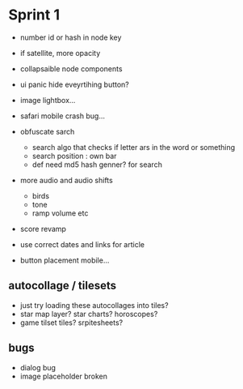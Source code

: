 # Sprint 1

- number id or hash in node key

- if satellite, more opacity
- collapsaible node components
- ui panic hide eveyrtihing button?
- image lightbox...

- safari mobile crash bug...

- obfuscate sarch

  - search algo that checks if letter ars in the word or something
  - search position : own bar
  - def need md5 hash genner? for search

- more audio and audio shifts

  - birds
  - tone
  - ramp volume etc

- score revamp

- use correct dates and links for article

- button placement mobile...

## autocollage / tilesets

- just try loading these autocollages into tiles?
- star map layer? star charts? horoscopes?
- game tilset tiles? srpitesheets?

## bugs

- dialog bug
- image placeholder broken
